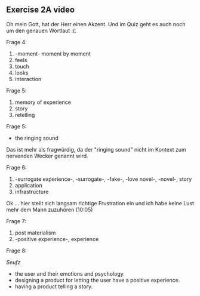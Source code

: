 ## Exercise 2A video

Oh mein Gott, hat der Herr einen Akzent. Und im Quiz geht es auch noch um den genauen Wortlaut :(.

Frage 4:

1. -moment- moment by moment
2. feels
3. touch
4. looks
5. interaction

Frage 5:

1. memory of experience
2. story
3. retelling

Frage 5:

- the ringing sound

Das ist mehr als fragwürdig, da der "ringing sound" nicht im Kontext zum nervenden Wecker genannt wird.

Frage 6:

1. -surrogate experience-, -surrogate-, -fake-, -love novel-, -novel-, story
2. application
3. infrastructure

Ok ... hier stellt sich langsam richtige Frustration ein und ich habe keine Lust mehr dem Mann zuzuhören (10:05)

Frage 7:

1. post materialism
2. -positive experience-, experience

Frage 8:

*Seufz*

- the user and their emotions and psychology.
- designing a product for letting the user have a positive experience.
- having a product telling a story.